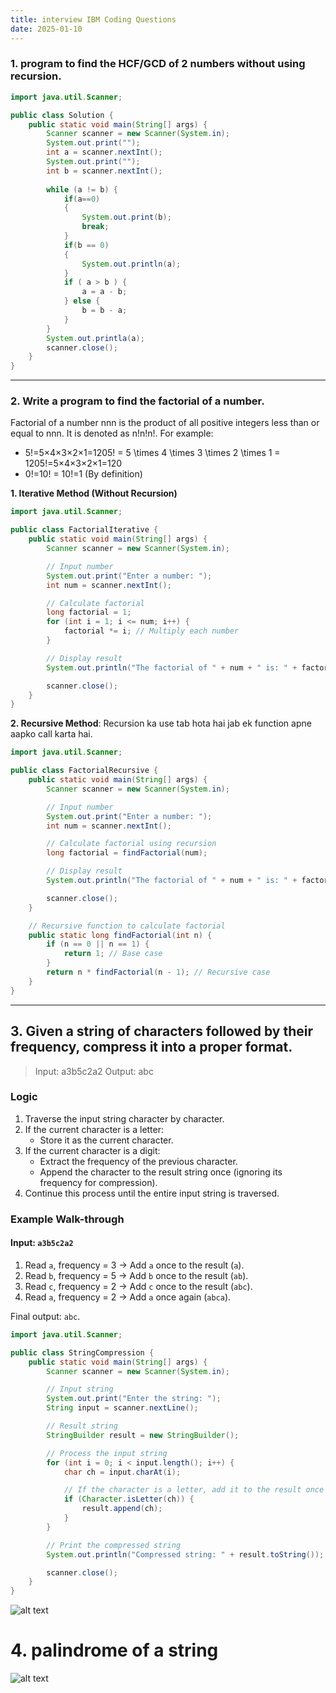 ```yaml
---
title: interview IBM Coding Questions
date: 2025-01-10
---
```


### 1.  program to find the HCF/GCD of 2 numbers without using recursion.

```java
import java.util.Scanner;

public class Solution {
	public static void main(String[] args) {
		Scanner scanner = new Scanner(System.in);
		System.out.print("");
		int a = scanner.nextInt();
		System.out.print("");
		int b = scanner.nextInt();
		
		while (a != b) {
			if(a==0)
			{
				System.out.print(b);
				break;
			}
			if(b == 0)
			{
				System.out.println(a);
			}
			if ( a > b ) {
				a = a - b;
			} else {
				b = b - a; 
			}
		}
		System.out.printla(a);
		scanner.close();
	}
}
```

---
### 2.  Write a program to find the factorial of a number.

Factorial of a number nnn is the product of all positive integers less than or equal to nnn. It is denoted as n!n!n!. For example:

- 5!=5×4×3×2×1=1205! = 5 \times 4 \times 3 \times 2 \times 1 = 1205!=5×4×3×2×1=120
- 0!=10! = 10!=1 (By definition)


**1. Iterative Method (Without Recursion)**

```java
import java.util.Scanner;

public class FactorialIterative {
    public static void main(String[] args) {
        Scanner scanner = new Scanner(System.in);

        // Input number
        System.out.print("Enter a number: ");
        int num = scanner.nextInt();

        // Calculate factorial
        long factorial = 1;
        for (int i = 1; i <= num; i++) {
            factorial *= i; // Multiply each number
        }

        // Display result
        System.out.println("The factorial of " + num + " is: " + factorial);

        scanner.close();
    }
}
```

 **2. Recursive Method**:
Recursion ka use tab hota hai jab ek function apne aapko call karta hai.

```java
import java.util.Scanner;

public class FactorialRecursive {
    public static void main(String[] args) {
        Scanner scanner = new Scanner(System.in);

        // Input number
        System.out.print("Enter a number: ");
        int num = scanner.nextInt();

        // Calculate factorial using recursion
        long factorial = findFactorial(num);

        // Display result
        System.out.println("The factorial of " + num + " is: " + factorial);

        scanner.close();
    }

    // Recursive function to calculate factorial
    public static long findFactorial(int n) {
        if (n == 0 || n == 1) {
            return 1; // Base case
        }
        return n * findFactorial(n - 1); // Recursive case
    }
}
```

---
## 3. Given a string of characters followed by their frequency, compress it into a proper format.

>Input: 
	a3b5c2a2
>Output:
	abc


### **Logic**

1. Traverse the input string character by character.
2. If the current character is a letter:
    - Store it as the current character.
3. If the current character is a digit:
    - Extract the frequency of the previous character.
    - Append the character to the result string once (ignoring its frequency for compression).
4. Continue this process until the entire input string is traversed.

### **Example Walk-through**

#### Input: `a3b5c2a2`

1. Read `a`, frequency = 3 → Add `a` once to the result (`a`).
2. Read `b`, frequency = 5 → Add `b` once to the result (`ab`).
3. Read `c`, frequency = 2 → Add `c` once to the result (`abc`).
4. Read `a`, frequency = 2 → Add `a` once again (`abca`).

Final output: `abc`.

```java
import java.util.Scanner;

public class StringCompression {
    public static void main(String[] args) {
        Scanner scanner = new Scanner(System.in);

        // Input string
        System.out.print("Enter the string: ");
        String input = scanner.nextLine();

        // Result string
        StringBuilder result = new StringBuilder();

        // Process the input string
        for (int i = 0; i < input.length(); i++) {
            char ch = input.charAt(i);

            // If the character is a letter, add it to the result once
            if (Character.isLetter(ch)) {
                result.append(ch);
            }
        }

        // Print the compressed string
        System.out.println("Compressed string: " + result.toString());

        scanner.close();
    }
}
```

![alt text](/images/Pastedimage20241220173803.png)

# 4. palindrome of a string

![alt text](/images/Pastedimage20241220201956.png)
